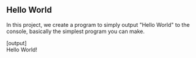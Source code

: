 Hello World
-----------

In this project, we create a program to simply output "Hello World" to the console, basically the simplest program you can make.

[output]  
Hello World!

